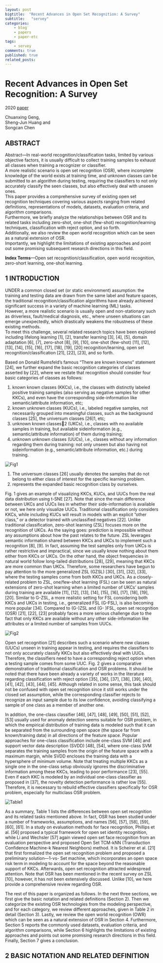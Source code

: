```yaml
---
layout: post
bigtitle:  "Recent Advances in Open Set Recognition: A Survey"
subtitle:   "servey"
categories:
    - blog
    - papers
    - paper-etc
tags:
    - servey
comments: true
published: true
related_posts:
---
```

# Recent Advances in Open Set Recognition: A Survey

2020 [paper](https://arxiv.org/pdf/1811.08581.pdf)

Chuanxing Geng,  
Sheng-Jun Huang and  
Songcan Chen


## ABSTRACT

Abstract—In real-world recognition/classification tasks, limited by various objective factors, it is usually difficult to collect training samples to exhaust all classes when training a recognizer or classifier.  
A more realistic scenario is open set recognition (OSR), where incomplete knowledge of the world exists at training time, and unknown classes can be submitted to an algorithm during testing, requiring the classifiers to not only accurately classify the seen classes, but also effectively deal with unseen ones.  
This paper provides a comprehensive survey of existing open set recognition techniques covering various aspects ranging from related definitions, representations of models, datasets, evaluation criteria, and algorithm comparisons.  
Furthermore, we briefly analyze the relationships between OSR and its related tasks including zero-shot, one-shot (few-shot) recognition/learning techniques, classification with reject option, and so forth.  
Additionally, we also review the open world recognition which can be seen as a natural extension of OSR.  
Importantly, we highlight the limitations of existing approaches and point out some promising subsequent research directions in this field.

**Index Terms**—Open set recognition/classification, open world recognition, zero-short learning, one-shot learning.

## 1 INTRODUCTION

UNDER a common closed set (or static environment) assumption: the training and testing data are drawn from the same label and feature spaces, the traditional recognition/classification algorithms have already achieved significant success in a variety of machine learning (ML) tasks.  
However, a more realistic scenario is usually open and non-stationary such as driverless, fault/medical diagnosis, etc., where unseen situations can emerge unexpectedly, which drastically weakens the robustness of these existing methods.  
To meet this challenge, several related research topics have been explored including lifelong learning [1], [2], transfer learning [3], [4], [5], domain adaptation [6], [7], zero-shot [8], [9], [10], one-shot (few-shot) [11], [12], [13], [14], [15], [16], [17], [18], [19], [20] recognition/learning, open set recognition/classification [21], [22], [23], and so forth.

Based on Donald Rumsfeld’s famous “There are known knowns” statement [24], we further expand the basic recognition categories of classes asserted by [22], where we restate that recognition should consider four basic categories of classes as follows:

1) known known classes (KKCs), i.e., the classes with distinctly labeled positive training samples (also serving as negative samples for other KKCs), and even have the corresponding side-information like semantic/attribute information, etc;   
2) known unknown classes (KUCs), i.e., labeled negative samples, not necessarily grouped into meaningful classes, such as the background classes [25], the universum classes [26]1, etc;   
3) unknown known classes2 (UKCs), i.e., classes with no available samples in training, but available sideinformation (e.g., semantic/attribute information) of them during training;  
4) unknown unknown classes (UUCs), i.e., classes without any information regarding them during training: not only unseen but also having not sideinformation (e.g., semantic/attribute information, etc.) during training.

![Fig1](/assets/img/Blog/papers/survet_recentadvances/Fig1.JPG)

1. The universum classes [26] usually denotes the samples that do not belong to either class of interest for the specific learning problem.
2. represents the expanded basic recognition class by ourselves.

Fig. 1 gives an example of visualizing KKCs, KUCs, and UUCs from the real data distribution using t-SNE [27]. Note that since the main difference between UKCs and UUCs lies in whether their side-information is available or not, we here only visualize UUCs. Traditional classification only considers KKCs, while including KUCs will result in models with an explicit ”other class,” or a detector trained with unclassified negatives [22]. Unlike traditional classification, zero-shot learning (ZSL) focuses more on the recognition of UKCs. As the saying goes: prediction is impossible without any assumptions about how the past relates to the future. ZSL leverages semantic information shared between KKCs and UKCs to implement such a recognition [8], [9]. In fact, assuming the test samples only from UKCs is rather restrictive and impractical, since we usually know nothing about them either from KKCs or UKCs. On the other hand, the object frequencies in natural world follow long-tailed distributions [28], [29], meaning that KKCs are more common than UKCs. Therefore, some researchers have begun to pay attention to the more generalized ZSL (GZSL) [30], [31], [32], [33], where the testing samples come from both KKCs and UKCs. As a closely-related problem to ZSL, one/few-shot learning (FSL) can be seen as natural extensions of zero-shot learning when a limited number of UKCs’ samples during training are available [11], [12], [13], [14], [15], [16], [17], [18], [19], [20]. Similar to G-ZSL, a more realistic setting for FSL considering both KKCs and UKCs in testing, i.e., generalized FSL (G-FSL), is also becoming more popular [34]. Compared to (G-)ZSL and (G- )FSL, open set recognition (OSR) [21], [22], [23] probably faces a more serious challenge due to the fact that only KKCs are available without any other side-information like attributes or a limited number of samples from UUCs.

![Fig2](/assets/img/Blog/papers/survet_recentadvances/Fig2.JPG)

Open set recognition [21] describes such a scenario where new classes (UUCs) unseen in training appear in testing, and requires the classifiers to not only accurately classify KKCs but also effectively deal with UUCs. Therefore, the classifiers need to have a corresponding reject option when a testing sample comes from some UUC. Fig. 2 gives a comparative demonstration of traditional classification and OSR problems. It should be noted that there have been already a variety of works in the literature regarding classification with reject option [35], [36], [37], [38], [39], [40], [41], [42], [43], [44], [45]. Although related in some sense, this task should not be confused with open set recognition since it still works under the closed set assumption, while the corresponding classifier rejects to recognize an input sample due to its low confidence, avoiding classifying a sample of one class as a member of another one.

In addition, the one-class classifier [46], [47], [48], [49], [50], [51], [52], [53] usually used for anomaly detection seems suitable for OSR problem, in which the empirical distribution of training data is modeled such that it can be separated from the surrounding open space (the space far from known/training data) in all directions of the feature space. Popular approaches for one-class classification include one-class SVM [46] and support vector data description (SVDD) [48], [54], where one-class SVM separates the training samples from the origin of the feature space with a maximum margin, while SVDD encloses the training data with a hypersphere of minimum volume. Note that treating multiple KKCs as a single one in the one-class setup obviously ignores the discriminative information among these KKCs, leading to poor performance [23], [55]. Even if each KKC is modeled by an individual one-class classifier as proposed in [37], the novelty detection performance is rather low [55]. Therefore, it is necessary to rebuild effective classifiers specifically for OSR problem, especially for multiclass OSR problem.

![Table1](/assets/img/Blog/papers/survet_recentadvances/Table1.JPG)

As a summary, Table 1 lists the differences between open set recognition and its related tasks mentioned above. In fact, OSR has been studied under a number of frameworks, assumptions, and names [56], [57], [58], [59], [60], [61]. In a study on evaluation methods for face recognition, Phillips et al. [56] proposed a typical framework for open set identity recognition, while Li and Wechsler [57] again viewed open set face recognition from an evaluation perspective and proposed Open Set TCM-kNN (Transduction Confidence Machine-k Nearest Neighbors) method. It is Scheirer et al. [21] that first formalized the open set recognition problem and proposed a preliminary solution—1-vs- Set machine, which incorporates an open space risk term in modeling to account for the space beyond the reasonable support of KKCs. Afterwards, open set recognition attracted widespread attention. Note that OSR has been mentioned in the recent survey on ZSL [10], however, it has not been extensively discussed. Unlike [10], we here provide a comprehensive review regarding OSR.

The rest of this paper is organized as follows. In the next three sections, we first give the basic notation and related definitions (Section 2). Then we categorize the existing OSR technologies from the modeling perspective, and for each category, we review different approaches, given in Table 2 in detail (Section 3). Lastly, we review the open world recognition (OWR) which can be seen as a natural extension of OSR in Section 4. Furthermore, Section 5 reports the commonly used datasets, evaluation criteria, and algorithm comparisons, while Section 6 highlights the limitations of existing approaches and points out some promising research directions in this field. Finally, Section 7 gives a conclusion.

## 2 BASIC NOTATION AND RELATED DEFINITION
